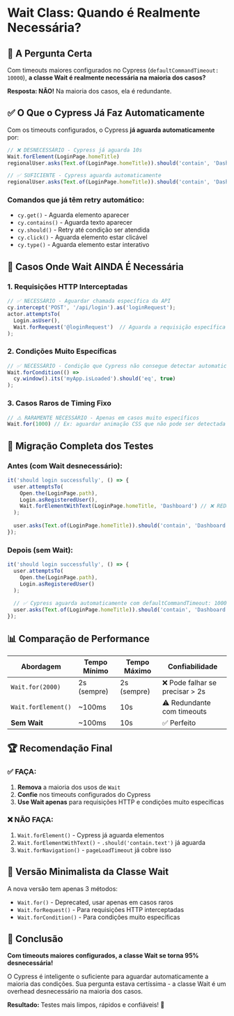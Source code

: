 # Wait Class: Quando é Realmente Necessária?

## 🤔 A Pergunta Certa

Com timeouts maiores configurados no Cypress (`defaultCommandTimeout: 10000`), **a classe Wait é realmente necessária na maioria dos casos?**

**Resposta: NÃO!** Na maioria dos casos, ela é redundante.

## ✅ O Que o Cypress Já Faz Automaticamente

Com os timeouts configurados, o Cypress **já aguarda automaticamente** por:

```typescript
// ❌ DESNECESSÁRIO - Cypress já aguarda 10s
Wait.forElement(LoginPage.homeTitle)
regionalUser.asks(Text.of(LoginPage.homeTitle)).should('contain', 'Dashboard');

// ✅ SUFICIENTE - Cypress aguarda automaticamente
regionalUser.asks(Text.of(LoginPage.homeTitle)).should('contain', 'Dashboard');
```

### Comandos que já têm retry automático:
- `cy.get()` - Aguarda elemento aparecer
- `cy.contains()` - Aguarda texto aparecer  
- `cy.should()` - Retry até condição ser atendida
- `cy.click()` - Aguarda elemento estar clicável
- `cy.type()` - Aguarda elemento estar interativo

## 🎯 Casos Onde Wait AINDA É Necessária

### 1. **Requisições HTTP Interceptadas**
```typescript
// ✅ NECESSÁRIO - Aguardar chamada específica da API
cy.intercept('POST', '/api/login').as('loginRequest');
actor.attemptsTo(
  Login.asUser(),
  Wait.forRequest('@loginRequest')  // Aguarda a requisição específica
);
```

### 2. **Condições Muito Específicas**
```typescript
// ✅ NECESSÁRIO - Condição que Cypress não consegue detectar automaticamente
Wait.forCondition(() => 
  cy.window().its('myApp.isLoaded').should('eq', true)
);
```

### 3. **Casos Raros de Timing Fixo**
```typescript
// ⚠️ RARAMENTE NECESSÁRIO - Apenas em casos muito específicos
Wait.for(1000) // Ex: aguardar animação CSS que não pode ser detectada
```

## 🔄 Migração Completa dos Testes

### Antes (com Wait desnecessário):
```typescript
it('should login successfully', () => {
  user.attemptsTo(
    Open.the(LoginPage.path),
    Login.asRegisteredUser(),
    Wait.forElementWithText(LoginPage.homeTitle, 'Dashboard') // ❌ REDUNDANTE
  );
  
  user.asks(Text.of(LoginPage.homeTitle)).should('contain', 'Dashboard');
});
```

### Depois (sem Wait):
```typescript
it('should login successfully', () => {
  user.attemptsTo(
    Open.the(LoginPage.path),
    Login.asRegisteredUser()
  );
  
  // ✅ Cypress aguarda automaticamente com defaultCommandTimeout: 10000
  user.asks(Text.of(LoginPage.homeTitle)).should('contain', 'Dashboard');
});
```

## 📊 Comparação de Performance

| Abordagem | Tempo Mínimo | Tempo Máximo | Confiabilidade |
|-----------|---------------|---------------|----------------|
| `Wait.for(2000)` | 2s (sempre) | 2s (sempre) | ❌ Pode falhar se precisar > 2s |
| `Wait.forElement()` | ~100ms | 10s | ⚠️ Redundante com timeouts |
| **Sem Wait** | ~100ms | 10s | ✅ Perfeito |

## 🏆 Recomendação Final

### ✅ **FAÇA:**
1. **Remova** a maioria dos usos de `Wait`
2. **Confie** nos timeouts configurados do Cypress
3. **Use Wait apenas** para requisições HTTP e condições muito específicas

### ❌ **NÃO FAÇA:**
1. `Wait.forElement()` - Cypress já aguarda elementos
2. `Wait.forElementWithText()` - `.should('contain.text')` já aguarda
3. `Wait.forNavigation()` - `pageLoadTimeout` já cobre isso

## 📁 Versão Minimalista da Classe Wait

A nova versão tem apenas 3 métodos:
- `Wait.for()` - Deprecated, usar apenas em casos raros
- `Wait.forRequest()` - Para requisições HTTP interceptadas
- `Wait.forCondition()` - Para condições muito específicas

## 🎯 Conclusão

**Com timeouts maiores configurados, a classe Wait se torna 95% desnecessária!**

O Cypress é inteligente o suficiente para aguardar automaticamente a maioria das condições. Sua pergunta estava certíssima - a classe Wait é um overhead desnecessário na maioria dos casos.

**Resultado:** Testes mais limpos, rápidos e confiáveis! 🚀
